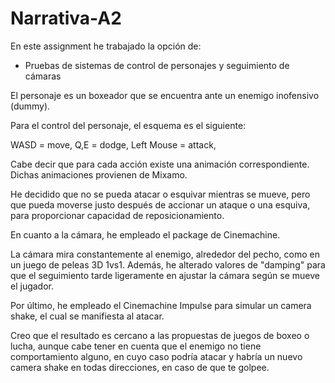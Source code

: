 # Narrativa-A2
En este assignment he trabajado la opción de: 
* Pruebas de sistemas de control de personajes y seguimiento de cámaras 

El personaje es un boxeador que se encuentra ante un enemigo inofensivo (dummy). 

Para el control del personaje, el esquema es el siguiente:

WASD = move,
Q,E = dodge,
Left Mouse = attack,

Cabe decir que para cada acción existe una animación correspondiente. 
Dichas animaciones provienen de Mixamo. 

He decidido que no se pueda atacar o esquivar mientras se mueve, pero que pueda moverse justo después de accionar un ataque 
o una esquiva, para proporcionar capacidad de reposicionamiento.

En cuanto a la cámara, he empleado el package de Cinemachine.

La cámara mira constantemente al enemigo, alrededor del pecho, como en un juego de peleas 3D 1vs1. 
Además, he alterado valores de "damping" para que el seguimiento tarde ligeramente en ajustar la cámara según se mueve el jugador.

Por último, he empleado el Cinemachine Impulse para simular un camera shake, el cual se manifiesta al atacar. 

Creo que el resultado es cercano a las propuestas de juegos de boxeo o lucha, aunque cabe tener en cuenta que el enemigo no tiene
comportamiento alguno, en cuyo caso podría atacar y habría un nuevo camera shake en todas direcciones, en caso de que te golpee. 
